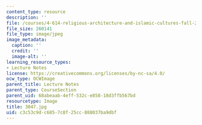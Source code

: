 ```yaml
---
content_type: resource
description: ''
file: /courses/4-614-religious-architecture-and-islamic-cultures-fall-2002/c3c53c9dc6857c8f25cc888037ba9dbf_3047.jpg
file_size: 260141
file_type: image/jpeg
image_metadata:
  caption: ''
  credit: ''
  image-alt: ''
learning_resource_types:
- Lecture Notes
license: https://creativecommons.org/licenses/by-nc-sa/4.0/
ocw_type: OCWImage
parent_title: Lecture Notes
parent_type: CourseSection
parent_uid: 68abeaab-4eff-532c-e858-18d3ffb567bd
resourcetype: Image
title: 3047.jpg
uid: c3c53c9d-c685-7c8f-25cc-888037ba9dbf
---
```

